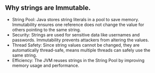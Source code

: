 ## Why strings are Immutable.
  - String Pool: Java stores string literals in a pool to save memory. Immutability ensures one reference does not change the value for others pointing to the same string.
  - Security: Strings are used for sensitive data like usernames and passwords. Immutability prevents attackers from altering the values.
  - Thread Safety: Since string values cannot be changed, they are automatically thread-safe, means multiple threads can safely use the same string.
  - Efficiency: The JVM reuses strings in the String Pool by improving memory usage and performance.
